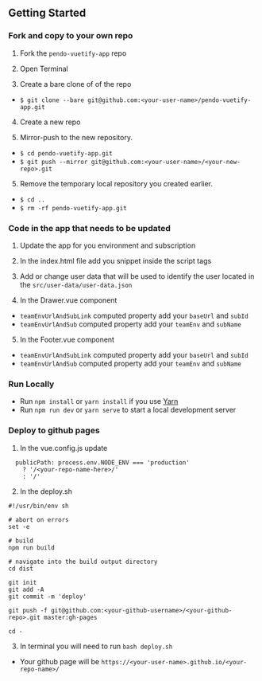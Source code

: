 ## Getting Started

### Fork and copy to your own repo

1. Fork the `pendo-vuetify-app` repo

2. Open Terminal

3. Create a bare clone of of the repo

- `$ git clone --bare git@github.com:<your-user-name>/pendo-vuetify-app.git`

4. Create a new repo

5. Mirror-push to the new repository.

- `$ cd pendo-vuetify-app.git`
- `$ git push --mirror git@github.com:<your-user-name>/<your-new-repo>.git`

5. Remove the temporary local repository you created earlier.

- `$ cd ..`
- `$ rm -rf pendo-vuetify-app.git`

### Code in the app that needs to be updated

1. Update the app for you environment and subscription

2. In the index.html file add you snippet inside the script tags

3. Add or change user data that will be used to identify the user located in the `src/user-data/user-data.json`

4. In the Drawer.vue component

- `teamEnvUrlAndSubLink` computed property add your `baseUrl` and `subId`
- `teamEnvUrlAndSub` computed property add your `teamEnv` and `subName`

5. In the Footer.vue component

- `teamEnvUrlAndSubLink` computed property add your `baseUrl` and `subId`
- `teamEnvUrlAndSub` computed property add your `teamEnv` and `subName`

### Run Locally

- Run `npm install` or `yarn install` if you use [Yarn](https://yarnpkg.com/en/)
- Run `npm run dev` or `yarn serve` to start a local development server

### Deploy to github pages

1. In the vue.config.js update

```
  publicPath: process.env.NODE_ENV === 'production'
    ? '/<your-repo-name-here>/'
    : '/'

```

2. In the deploy.sh

```
#!/usr/bin/env sh

# abort on errors
set -e

# build
npm run build

# navigate into the build output directory
cd dist

git init
git add -A
git commit -m 'deploy'

git push -f git@github.com:<your-github-username>/<your-github-repo>.git master:gh-pages

cd -

```

3. In terminal you will need to run `bash deploy.sh`

- Your github page will be `https://<your-user-name>.github.io/<your-repo-name>/`
